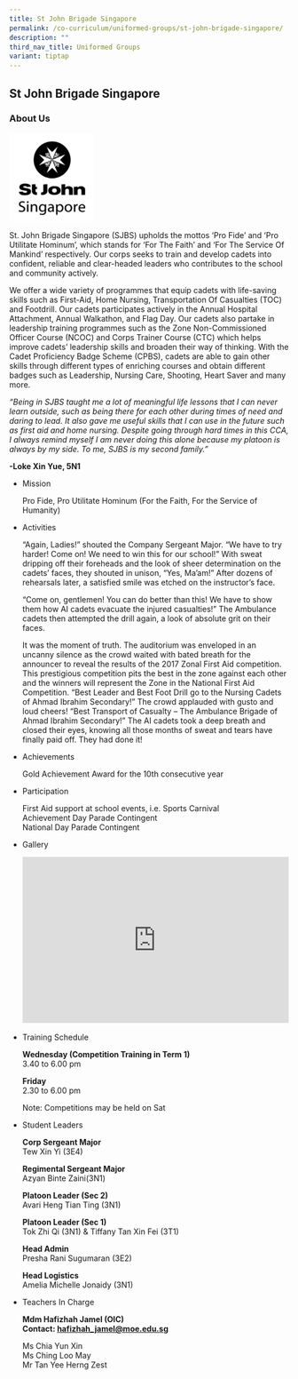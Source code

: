 ```yaml
---
title: St John Brigade Singapore
permalink: /co-curriculum/uniformed-groups/st-john-brigade-singapore/
description: ""
third_nav_title: Uniformed Groups
variant: tiptap
---
```

<h2>St John Brigade Singapore</h2>
<h3>About Us</h3>
<div class="isomer-image-wrapper">
<img style="width: 30%;" height="auto" width="100%" src="/images/sjbs.png">
</div>
<p>St. John Brigade Singapore (SJBS) upholds the mottos ‘Pro Fide’ and ‘Pro
Utilitate Hominum’, which stands for ‘For The Faith’ and ‘For The Service
Of Mankind’ respectively. Our corps seeks to train and develop cadets into
confident, reliable and clear-headed leaders who contributes to the school
and community actively.
<br>
</p>
<p>We offer a wide variety of programmes that equip cadets with life-saving
skills such as First-Aid, Home Nursing, Transportation Of Casualties (TOC)
and Footdrill. Our cadets participates actively in the Annual Hospital
Attachment, Annual Walkathon, and Flag Day. Our cadets also partake in
leadership training programmes such as the Zone Non-Commissioned Officer
Course (NCOC) and Corps Trainer Course (CTC) which helps improve cadets’
leadership skills and broaden their way of thinking. With the Cadet Proficiency
Badge Scheme (CPBS), cadets are able to gain other skills through different
types of enriching courses and obtain different badges such as Leadership,
Nursing Care, Shooting, Heart Saver and many more.</p>
<p><em>“Being in SJBS taught me a lot of meaningful life lessons that I can never learn outside, such as being there for each other during times of need and daring to lead. It also gave me useful skills that I can use in the future such as first aid and home nursing. Despite going through hard times in this CCA, I always remind myself I am never doing this alone because my platoon is always by my side. To me, SJBS is my second family.”</em>
</p>
<p><strong>-Loke Xin Yue, 5N1</strong>
</p>
<ul>
<li>
<p>Mission</p>
<p>Pro Fide, Pro Utilitate Hominum (For the Faith, For the Service of Humanity)</p>
</li>
<li>
<p>Activities</p>
<p>“Again, Ladies!” shouted the Company Sergeant Major. “We have to try harder!
Come on! We need to win this for our school!” With sweat dripping off their
foreheads and the look of sheer determination on the cadets’ faces, they
shouted in unison, “Yes, Ma’am!” After dozens of rehearsals later, a satisfied
smile was etched on the instructor’s face.</p>
<p>“Come on, gentlemen! You can do better than this! We have to show them
how AI cadets evacuate the injured casualties!” The Ambulance cadets then
attempted the drill again, a look of absolute grit on their faces.</p>
<p>It was the moment of truth. The auditorium was enveloped in an uncanny
silence as the crowd waited with bated breath for the announcer to reveal
the results of the 2017 Zonal First Aid competition. This prestigious competition
pits the best in the zone against each other and the winners will represent
the Zone in the National First Aid Competition. “Best Leader and Best Foot
Drill go to the Nursing Cadets of Ahmad Ibrahim Secondary!” The crowd applauded
with gusto and loud cheers! “Best Transport of Casualty – The Ambulance
Brigade of Ahmad Ibrahim Secondary!” The AI cadets took a deep breath and
closed their eyes, knowing all those months of sweat and tears have finally
paid off. They had done it!</p>
</li>
<li>
<p>Achievements</p>
<p>Gold Achievement Award for the 10th consecutive year</p>
</li>
<li>
<p>Participation</p>
<p>First Aid support at school events, i.e. Sports Carnival
<br>Achievement Day Parade Contingent
<br>National Day Parade Contingent</p>
</li>
<li>
<p>Gallery</p>
<div class="iframe-wrapper">
<iframe height="299" width="480" allowfullscreen="true" frameborder="0" src="https://docs.google.com/presentation/d/e/2PACX-1vQfdbK7NXIudaT_0LZX-s82NlqE3DDJIv-tjTF8CBWjhPhKUFiOHq87NAD_b66gWIScYDm-sDM3gCNZ/embed?start=false&amp;loop=false&amp;delayms=5000"></iframe>
</div>
</li>
<li>
<p>Training Schedule</p>
<p><strong>Wednesday (Competition Training in Term 1)<br></strong>3.40 to
6.00 pm</p>
<p><strong>Friday<br></strong>2.30 to 6.00 pm</p>
<p>Note: Competitions may be held on Sat</p>
</li>
<li>
<p>Student Leaders</p>
<p><strong>Corp Sergeant Major<br></strong>Tew Xin Yi (3E4)</p>
<p><strong>Regimental Sergeant Major<br></strong>Azyan Binte Zaini(3N1)</p>
<p><strong>Platoon Leader (Sec 2)<br></strong>Avari Heng Tian Ting&nbsp;(3N1)</p>
<p><strong>Platoon Leader (Sec 1)<br></strong>Tok Zhi Qi&nbsp;(3N1) &amp;&nbsp;Tiffany
Tan Xin Fei (3T1)</p>
<p><strong>Head Admin<br></strong>Presha Rani Sugumaran&nbsp;(3E2)</p>
<p><strong>Head Logistics<br></strong>Amelia Michelle Jonaidy (3N1)</p>
</li>
<li>
<p>Teachers In Charge</p>
<p><strong>Mdm Hafizhah Jamel (OIC)<br>Contact:&nbsp;<a href="mailto:hafizhah_jamel@moe.edu.sg" rel="noopener noreferrer nofollow" target="">hafizhah_jamel@moe.edu.sg</a></strong>
</p>
<p>Ms Chia Yun Xin
<br>Ms Ching Loo May
<br>Mr Tan Yee Herng Zest</p>
</li>
</ul>
<p></p>